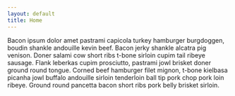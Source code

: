 ```yaml
---
layout: default
title: Home
---
```


<div class="authorimage box" style="background: url({{site.baseurl}}/assets/img/profile.jpeg)"></div>

<div class="authorinfo">

Bacon ipsum dolor amet pastrami capicola turkey hamburger burgdoggen, boudin shankle andouille kevin beef. Bacon jerky shankle alcatra pig venison. Doner salami cow short ribs t-bone sirloin cupim tail ribeye sausage. Flank leberkas cupim prosciutto, pastrami jowl brisket doner ground round tongue. Corned beef hamburger filet mignon, t-bone kielbasa picanha jowl buffalo andouille sirloin tenderloin ball tip pork chop pork loin ribeye. Ground round pancetta bacon short ribs pork belly brisket sirloin.

</div>
